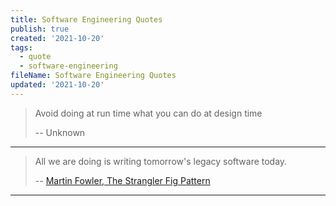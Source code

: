 ```yaml
---
title: Software Engineering Quotes
publish: true
created: '2021-10-20'
tags:
  - quote
  - software-engineering
fileName: Software Engineering Quotes
updated: '2021-10-20'
---
```


> Avoid doing at run time what you can do at design time
> 
> -- Unknown

---

> All we are doing is writing tomorrow's legacy software today. 
> 
> -- [Martin Fowler, The Strangler Fig Pattern](https://martinfowler.com/bliki/StranglerFigApplication.html)

---
